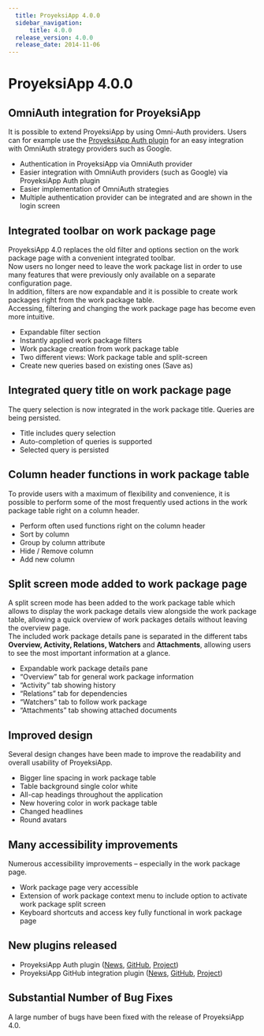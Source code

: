 ```yaml
---
  title: ProyeksiApp 4.0.0
  sidebar_navigation:
      title: 4.0.0
  release_version: 4.0.0
  release_date: 2014-11-06
---
```



# ProyeksiApp 4.0.0

## OmniAuth integration for ProyeksiApp

It is possible to extend ProyeksiApp by using Omni-Auth providers. Users
can for example use the [ProyeksiApp Auth
plugin](https://community.openproject.org/projects/auth-plugins) for an
easy integration with OmniAuth strategy providers such as Google.

  - Authentication in ProyeksiApp via OmniAuth provider
  - Easier integration with OmniAuth providers (such as Google) via
    ProyeksiApp Auth plugin
  - Easier implementation of OmniAuth strategies
  - Multiple authentication provider can be integrated and are shown in
    the login screen

## Integrated toolbar on work package page

ProyeksiApp 4.0 replaces the old filter and options section on the work
package page with a convenient integrated toolbar.  
Now users no longer need to leave the work package list in order to use
many features that were previously only available on a separate
configuration page.  
In addition, filters are now expandable and it is possible to create
work packages right from the work package table.  
Accessing, filtering and changing the work package page has become even
more intuitive.

  - Expandable filter section
  - Instantly applied work package filters
  - Work package creation from work package table
  - Two different views: Work package table and split-screen
  - Create new queries based on existing ones (Save as)

## Integrated query title on work package page

The query selection is now integrated in the work package title. Queries
are being persisted.

  - Title includes query selection
  - Auto-completion of queries is supported
  - Selected query is persisted

## Column header functions in work package table

To provide users with a maximum of flexibility and convenience, it is
possible to perform some of the most frequently used actions in the work
package table right on a column header.

  - Perform often used functions right on the column header
  - Sort by column
  - Group by column attribute
  - Hide / Remove column
  - Add new column

## Split screen mode added to work package page

A split screen mode has been added to the work package table which
allows to display the work package details view alongside the work
package table, allowing a quick overview of work packages details
without leaving the overview page.  
The included work package details pane is separated in the different
tabs **Overview, Activity, Relations, Watchers** and **Attachments**,
allowing users to see the most important information at a glance.

  - Expandable work package details pane
  - “Overview” tab for general work package information
  - “Activity” tab showing history
  - “Relations” tab for dependencies
  - “Watchers” tab to follow work package
  - “Attachments” tab showing attached documents

## Improved design

Several design changes have been made to improve the readability and
overall usability of ProyeksiApp.

  - Bigger line spacing in work package table
  - Table background single color white
  - All-cap headings throughout the application
  - New hovering color in work package table
  - Changed headlines
  - Round avatars

## Many accessibility improvements

Numerous accessibility improvements – especially in the work package
page.

  - Work package page very accessible
  - Extension of work package context menu to include option to activate
    work package split screen
  - Keyboard shortcuts and access key fully functional in work package
    page

## New plugins released

  - ProyeksiApp Auth plugin
    ([News](https://community.openproject.org/news/66-plugin-providing-an-api-for-authentication-plugins-released),
    [GitHub](https://github.com/opf/openproject-auth_plugins),
    [Project](https://community.openproject.org/projects/auth-plugins))
  - ProyeksiApp GitHub integration plugin
    ([News](https://community.openproject.org/news/57-openproject-github-integration-plugin-released),
    [GitHub](https://github.com/finnlabs/openproject-github_integration),
    [Project](https://community.openproject.org/projects/github-integration?jump=news))

## Substantial Number of Bug Fixes

A large number of bugs have been fixed with the release of ProyeksiApp
4.0.